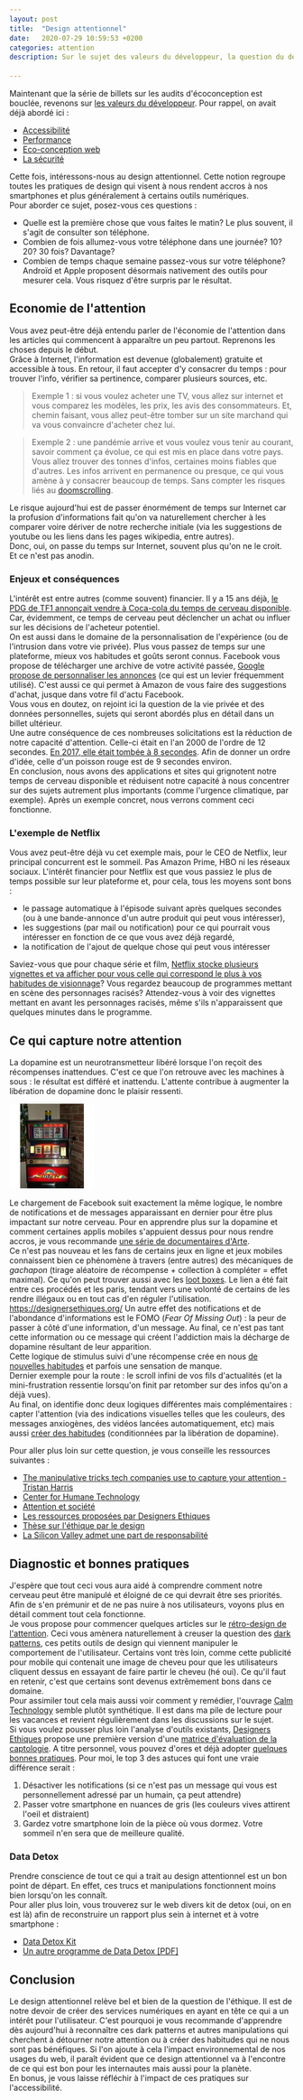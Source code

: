 ```yaml
---
layout: post
title:  "Design attentionnel"
date:   2020-07-29 10:59:53 +0200
categories: attention
description: Sur le sujet des valeurs du développeur, la question du design attentionnel est essentielle. En effet, le design permet aujourd'hui de manipuler facilement les utilisateurs, ce qui va à l'encontre d'un devoir de transparence et d'honnêteté à leur égard.  

---
```

Maintenant que la série de billets sur les audits d'écoconception est bouclée, revenons sur [les valeurs du développeur](https://ldevernay.github.io/green/2019/09/03/valeurs.html). Pour rappel, on avait déjà abordé ici : 
* [Accessibilité](https://ldevernay.github.io/green/2019/10/20/accessibilite.html)
* [Performance](https://ldevernay.github.io/green/2019/11/12/performance.html)
* [Eco-conception web](https://ldevernay.github.io/green/2020/04/20/audits-ecoconception.html)
* [La sécurité](https://ldevernay.github.io/green/2020/05/03/securite.html)
  
Cette fois, intéressons-nous au design attentionnel. Cette notion regroupe toutes les pratiques de design qui visent à nous rendent accros à nos smartphones et plus généralement à certains outils numériques.  
Pour aborder ce sujet, posez-vous ces questions : 
* Quelle est la première chose que vous faites le matin? Le plus souvent, il s'agit de consulter son téléphone.
* Combien de fois allumez-vous votre téléphone dans une journée? 10? 20? 30 fois? Davantage? 
* Combien de temps chaque semaine passez-vous sur votre téléphone? Androïd et Apple proposent désormais nativement des outils pour mesurer cela. Vous risquez d'être surpris par le résultat. 
  
## Economie de l'attention
Vous avez peut-être déjà entendu parler de l'économie de l'attention dans les articles qui commencent à apparaître un peu partout. Reprenons les choses depuis le début.  
Grâce à Internet, l'information est devenue (globalement) gratuite et accessible à tous. En retour, il faut accepter d'y consacrer du temps : pour trouver l'info, vérifier sa pertinence, comparer plusieurs sources, etc.  
  
> Exemple 1 : si vous voulez acheter une TV, vous allez sur internet et vous comparez les modèles, les prix, les avis des consommateurs. Et, chemin faisant, vous allez peut-être tomber sur un site marchand qui va vous convaincre d'acheter chez lui.  
  
> Exemple 2 : une pandémie arrive et vous voulez vous tenir au courant, savoir comment ça évolue, ce qui est mis en place dans votre pays. Vous allez trouver des tonnes d'infos, certaines moins fiables que d'autres. Les infos arrivent en permanence ou presque, ce qui vous amène à y consacrer beaucoup de temps. Sans compter les risques liés au [doomscrolling](https://www.fastcompany.com/90514867/doomscrolling-can-break-your-brain-it-can-also-be-a-force-for-good).
  
Le risque aujourd'hui est de passer énormément de temps sur Internet car la profusion d'informations fait qu'on va naturellement chercher à les comparer voire dériver de notre recherche initiale (via les suggestions de youtube ou les liens dans les pages wikipedia, entre autres).  
Donc, oui, on passe du temps sur Internet, souvent plus qu'on ne le croit.  
Et ce n'est pas anodin.  

### Enjeux et conséquences
L'intérêt est entre autres (comme souvent) financier. Il y a 15 ans déjà, [le PDG de TF1 annonçait vendre à Coca-cola du temps de cerveau disponible](https://www.acrimed.org/Le-Lay-TF1-vend-du-temps-de-cerveau-humain). Car, évidemment, ce temps de cerveau peut déclencher un achat ou influer sur les décisions de l'acheteur potentiel.  
On est aussi dans le domaine de la personnalisation de l'expérience (ou de l'intrusion dans votre vie privée). Plus vous passez de temps sur une plateforme, mieux vos habitudes et goûts seront connus. Facebook vous propose de télécharger une archive de votre activité passée, [Google propose de personnaliser les annonces](https://adssettings.google.com/authenticated) (ce qui est un levier fréquemment utilisé). C'est aussi ce qui permet à Amazon de vous faire des suggestions d'achat, jusque dans votre fil d'actu Facebook.  
Vous vous en doutez, on rejoint ici la question de la vie privée et des données personnelles, sujets qui seront abordés plus en détail dans un billet ultérieur.  
Une autre conséquence de ces nombreuses solicitations est la réduction de notre capacité d'attention. Celle-ci était en l'an 2000 de l'ordre de 12 secondes. [En 2017, elle était tombée à 8 secondes](https://neurotracker.net/2017/05/24/humans-attention-span-shorter-than-goldfish/). Afin de donner un ordre d'idée, celle d'un poisson rouge est de 9 secondes environ.  
En conclusion, nous avons des applications et sites qui grignotent notre temps de cerveau disponible et réduisent notre capacité à nous concentrer sur des sujets autrement plus importants (comme l'urgence climatique, par exemple). Après un exemple concret, nous verrons comment ceci fonctionne.   

### L'exemple de Netflix
Vous avez peut-être déjà vu cet exemple mais, pour le CEO de Netflix, leur principal concurrent est le sommeil. Pas Amazon Prime, HBO ni les réseaux sociaux. L'intérêt financier pour Netflix est que vous passiez le plus de temps possible sur leur plateforme et, pour cela, tous les moyens sont bons : 
- le passage automatique à l'épisode suivant après quelques secondes (ou à une bande-annonce d'un autre produit qui peut vous intéresser),
- les suggestions (par mail ou notification) pour ce qui pourrait vous intéresser en fonction de ce que vous avez déjà regardé, 
- la notification de l'ajout de quelque chose qui peut vous intéresser
  
Saviez-vous que pour chaque série et film, [Netflix stocke plusieurs vignettes et va afficher pour vous celle qui correspond le plus à vos habitudes de visionnage](https://www.numerama.com/pop-culture/433922-netflix-trompe-t-il-ses-utilisateurs-noirs-avec-ses-vignettes-de-films-personnalisees.html)? Vous regardez beaucoup de programmes mettant en scène des personnages racisés? Attendez-vous à voir des vignettes mettant en avant les personnages racisés, même s'ils n'apparaissent que quelques minutes dans le programme.  

## Ce qui capture notre attention
La dopamine est un neurotransmetteur libéré lorsque l'on reçoit des récompenses inattendues. C'est ce que l'on retrouve avec les machines à sous : le résultat est différé et inattendu. L'attente contribue à augmenter la libération de dopamine donc le plaisir ressenti. 
  
![Slot](/assets/slot.jpg)
  
Le chargement de Facebook suit exactement la même logique, le nombre de notifications et de messages apparaissant en dernier pour être plus impactant sur notre cerveau. Pour en apprendre plus sur la dopamine et comment certaines applis mobiles s'appuient dessus pour nous rendre accros, je vous recommande [une série de documentaires d'Arte](https://www.arte.tv/fr/videos/RC-017841/dopamine/).  
Ce n'est pas nouveau et les fans de certains jeux en ligne et jeux mobiles connaissent bien ce phénomène à travers (entre autres) des mécaniques de *gachapon* (tirage aléatoire de récompense + collection à compléter = effet maximal). Ce qu'on peut trouver aussi avec les [loot boxes](https://www.bbc.com/news/technology-53253195). Le lien a été fait entre ces procédés et les paris, tendant vers une volonté de certains de les rendre illégaux ou en tout cas d'en réguler l'utilisation.  https://designersethiques.org/
Un autre effet des notifications et de l'abondance d'informations est le FOMO (*Fear Of Missing Out*) : la peur de passer à côté d'une information, d'un message. Au final, ce n'est pas tant cette information ou ce message qui créent l'addiction mais la décharge de dopamine résultant de leur apparition.  
Cette logique de stimulus suivi d'une récompense crée en nous [de nouvelles habitudes](https://www.growthengineering.co.uk/the-hook-model-how-to-form-good-habits/) et parfois une sensation de manque.  
Dernier exemple pour la route : le scroll infini de vos fils d'actualités (et la mini-frustration ressentie lorsqu'on finit par retomber sur des infos qu'on a déjà vues).     
Au final, on identifie donc deux logiques différentes mais complémentaires : capter l'attention (via des indications visuelles telles que les couleurs, des messages anxiogènes, des vidéos lancées automatiquement, etc) mais aussi [créer des habitudes](https://www.growthengineering.co.uk/the-hook-model-how-to-form-good-habits/ ) (conditionnées par la libération de dopamine).   

Pour aller plus loin sur cette question, je vous conseille les ressources suivantes : 
* [The manipulative tricks tech companies use to capture your attention - Tristan Harris](https://www.youtube.com/watch?v=C74amJRp730)
* [Center for Humane Technology](https://www.humanetech.com/)
* [Attention et société](http://www.internetactu.net/2020/02/19/attention-et-societe/)
* [Les ressources proposées par Designers Ethiques](https://attention.designersethiques.org/)
* [Thèse sur l'éthique par le design](http://jorgegoncalv.es/)
* [La Silicon Valley admet une part de responsabilité](https://www.pcmag.com/news/silicon-valley-reckons-with-responsibility-for-tech-addiction)

## Diagnostic et bonnes pratiques
J'espère que tout ceci vous aura aidé à comprendre comment notre cerveau peut être manipulé et éloigné de ce qui devrait être ses priorités.  
Afin de s'en prémunir et de ne pas nuire à nos utilisateurs, voyons plus en détail comment tout cela fonctionne.  
Je vous propose pour commencer quelques articles sur le [rétro-design de l'attention](http://www.internetactu.net/tag/retrodesign/). Ceci vous amènera naturellement à creuser la question des [dark patterns](https://darkpatterns.org/index.html), ces petits outils de design qui viennent manipuler le comportement de l'utilisateur. Certains vont très loin, comme cette publicité pour mobile qui contenait une image de cheveu pour que les utilisateurs cliquent dessus en essayant de faire partir le cheveu (hé oui). Ce qu'il faut en retenir, c'est que certains sont devenus extrêmement bons dans ce domaine.  
Pour assimiler tout cela mais aussi voir comment y remédier, l'ouvrage [Calm Technology](https://www.oreilly.com/library/view/calm-technology/9781491925874/) semble plutôt synthétique. Il est dans ma pile de lecture pour les vacances et revient régulièrement dans les discussions sur le sujet.  
Si vous voulez pousser plus loin l'analyse d'outils existants, [Designers Ethiques](https://designersethiques.org/) propose une première version d'une [matrice d'évaluation de la captologie](https://docs.google.com/spreadsheets/d/1dj_KIKzyPlSND1-fSYNb0BgupCmh2XoYTPkFTKPiaq0/htmlview#).
A titre personnel, vous pouvez d'ores et déjà adopter [quelques bonnes pratiques](https://www.humanetech.com/take-control). Pour moi, le top 3 des astuces qui font une vraie différence serait : 
1. Désactiver les notifications (si ce n'est pas un message qui vous est personnellement adressé par un humain, ça peut attendre)
2. Passer votre smartphone en nuances de gris (les couleurs vives attirent l'oeil et distraient)
3. Gardez votre smartphone loin de la pièce où vous dormez. Votre sommeil n'en sera que de meilleure qualité.

### Data Detox
Prendre conscience de tout ce qui a trait au design attentionnel est un bon point de départ. En effet, ces trucs et manipulations fonctionnent moins bien lorsqu'on les connaît.  
Pour aller plus loin, vous trouverez sur le web divers kit de detox (oui, on en est là) afin de reconstruire un rapport plus sein à internet et à votre smartphone : 
* [Data Detox Kit](https://datadetoxkit.org/en/home)
* [Un autre programme de Data Detox [PDF]](https://www.bee-secure.lu/wp-content/uploads/2018/07/104_datadetoxkit_fr_jan2018.pdf)

## Conclusion
Le design attentionnel relève bel et bien de la question de l'éthique. Il est de notre devoir de créer des services numériques en ayant en tête ce qui a un intérêt pour l'utilisateur. C'est pourquoi je vous recommande d'apprendre dès aujourd'hui à reconnaître ces dark patterns et autres manipulations qui cherchent à détourner notre attention ou à créer des habitudes qui ne nous sont pas bénéfiques. Si l'on ajoute à cela l'impact environnemental de nos usages du web, il paraît évident que ce design attentionnel va à l'encontre de ce qui est bon pour les internautes mais aussi pour la planète.  
En bonus, je vous laisse réfléchir à l'impact de ces pratiques sur l'accessibilité.  

